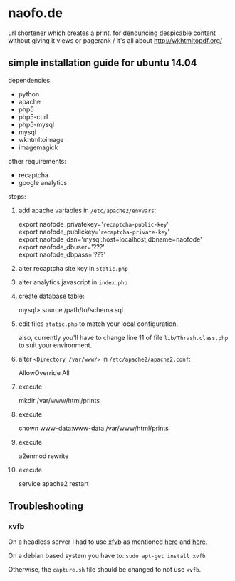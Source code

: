 naofo.de
========

url shortener which creates a print. for denouncing despicable content without giving it views or pagerank
/
it's all about http://wkhtmltopdf.org/

simple installation guide for ubuntu 14.04
-------------------------------------------

dependencies:

* python
* apache
* php5
* php5-curl
* php5-mysql
* mysql
* wkhtmltoimage
* imagemagick

other requirements:

* recaptcha
* google analytics

steps:

1. add apache variables in `/etc/apache2/envvars`:

	export naofode_privatekey='`recaptcha-public-key`'  
	export naofode_publickey='`recaptcha-private-key`'  
	export naofode_dsn='mysql:host=localhost;dbname=naofode'  
	export naofode_dbuser='???'  
	export naofode_dbpass='???'

2. alter recaptcha site key in `static.php`

3. alter analytics javascript in `index.php`

4. create database table:

	mysql> source /path/to/schema.sql

5. edit files `static.php` to match your local configuration.

	also, currently you'll have to change line 11 of file `lib/Thrash.class.php` to suit your environment.

6. alter `<Directory /var/www/>` in `/etc/apache2/apache2.conf`:

	AllowOverride All

7. execute

	mkdir /var/www/html/prints

8. execute

	chown www-data:www-data /var/www/html/prints

9. execute

	a2enmod rewrite

10. execute

	service apache2 restart

Troubleshooting
--

### xvfb

On a headless server I had to use [xfvb](http://www.x.org/releases/X11R7.6/doc/man/man1/Xvfb.1.xhtml) as mentioned [here](https://github.com/wkhtmltopdf/wkhtmltopdf/issues/2037#issuecomment-62019521) and [here](https://bugs.debian.org/cgi-bin/bugreport.cgi?bug=580226#34).

On a debian based system you have to: `sudo apt-get install xvfb`

Otherwise, the `capture.sh` file should be changed to not use `xvfb`.
